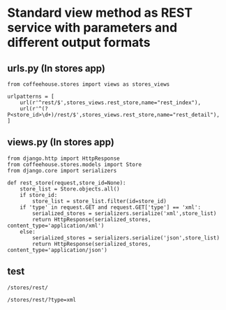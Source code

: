 # Standard view method as REST service with parameters and different output formats

## urls.py (In stores app)

````
from coffeehouse.stores import views as stores_views

urlpatterns = [
    url(r'^rest/$',stores_views.rest_store,name="rest_index"),
    url(r'^(?P<store_id>\d+)/rest/$',stores_views.rest_store,name="rest_detail"),
]
````

## views.py (In stores app)

````
from django.http import HttpResponse
from coffeehouse.stores.models import Store
from django.core import serializers

def rest_store(request,store_id=None):
    store_list = Store.objects.all()
    if store_id:
        store_list = store_list.filter(id=store_id)
    if 'type' in request.GET and request.GET['type'] == 'xml':
        serialized_stores = serializers.serialize('xml',store_list)
        return HttpResponse(serialized_stores, content_type='application/xml')
    else:
        serialized_stores = serializers.serialize('json',store_list)
        return HttpResponse(serialized_stores, content_type='application/json')
````

## test 

````
/stores/rest/

/stores/rest/?type=xml
````
